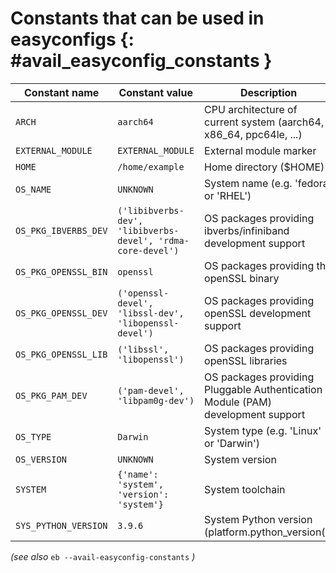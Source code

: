 # Constants that can be used in easyconfigs {: #avail_easyconfig_constants }

Constant name         |Constant value                                               |Description
----------------------|-------------------------------------------------------------|-------------------------------------------------------------------------------
``ARCH``              |``aarch64``                                                  |CPU architecture of current system (aarch64, x86_64, ppc64le, ...)
``EXTERNAL_MODULE``   |``EXTERNAL_MODULE``                                          |External module marker
``HOME``              |``/home/example``                                           |Home directory ($HOME)
``OS_NAME``           |``UNKNOWN``                                                  |System name (e.g. 'fedora' or 'RHEL')
``OS_PKG_IBVERBS_DEV``|``('libibverbs-dev', 'libibverbs-devel', 'rdma-core-devel')``|OS packages providing ibverbs/infiniband development support
``OS_PKG_OPENSSL_BIN``|``openssl``                                                  |OS packages providing the openSSL binary
``OS_PKG_OPENSSL_DEV``|``('openssl-devel', 'libssl-dev', 'libopenssl-devel')``      |OS packages providing openSSL development support
``OS_PKG_OPENSSL_LIB``|``('libssl', 'libopenssl')``                                 |OS packages providing openSSL libraries
``OS_PKG_PAM_DEV``    |``('pam-devel', 'libpam0g-dev')``                            |OS packages providing Pluggable Authentication Module (PAM) development support
``OS_TYPE``           |``Darwin``                                                   |System type (e.g. 'Linux' or 'Darwin')
``OS_VERSION``        |``UNKNOWN``                                                  |System version
``SYSTEM``            |``{'name': 'system', 'version': 'system'}``                  |System toolchain
``SYS_PYTHON_VERSION``|``3.9.6``                                                    |System Python version (platform.python_version())

*(see also* ``eb --avail-easyconfig-constants`` *)*
